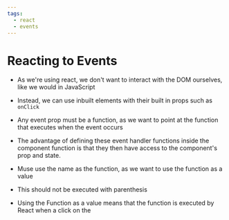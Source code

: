 ```yaml
---
tags:
  - react
  - events
---
```

# Reacting to Events

* As we're using react, we don't want to interact with the DOM ourselves, like we would in JavaScript
* Instead, we can use inbuilt elements with their built in props such as `onClick`

* Any event prop must be a function, as we want to point at the function that executes when the event occurs

* The advantage of defining these event handler functions inside the component function is that they then have access to the component's prop and state.

* Muse use the name as the function, as we want to use the function as a value
* This should not be executed with parenthesis
* Using the Function as a value means that the function is executed by React when a click on the 
